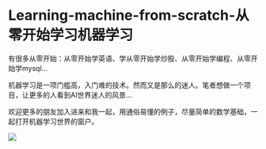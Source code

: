# Learning-machine-from-scratch-从零开始学习机器学习 

有很多从零开始：从零开始学英语、学从零开始学炒股、从零开始学编程、从零开始学mysql...    

机器学习是一项门槛高，入门难的技术。然而又是那么的迷人。笔者想做一个项目，让更多的人看到AI世界迷人的风景...

欢迎更多的朋友加入进来和我一起，用通俗易懂的例子，尽量简单的数学基础，一起打开机器学习世界的窗户。



![](https://timgsa.baidu.com/timg?image&quality=80&size=b9999_10000&sec=1489642152646&di=de58e80e6385a4d7c7a2d58582fcdc09&imgtype=0&src=http%3A%2F%2F2a.zol-img.com.cn%2Fproduct%2F121_940x705%2F212%2FceCHsHkUeUAis.jpg)
